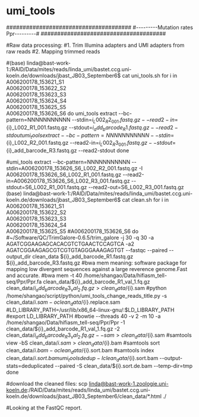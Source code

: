 # umi_tools

######################################
#---------Mutation rates Ppr---------#
######################################



#Raw data processing:
#1. Trim Illumina adapters and UMI adapters from raw reads
#2. Mapping trimmed reads

#(base) linda@bast-work-1:/RAID/Data/mites/reads/linda_umi/bastet.ccg.uni-koeln.de/downloads/jbast_JB03_September6$ cat uni_tools.sh
for i in A006200178_153621_S1 \
A006200178_153622_S2 \
A006200178_153623_S3 \
A006200178_153624_S4 \
A006200178_153625_S5 \
A006200178_153626_S6
do
umi_tools extract --bc-pattern=NNNNNNNNNNN --stdin=${i}_L002_R2_001.fastq.gz --read2-in=${i}_L002_R1_001.fastq.gz --stdout=${i}_add_barcode_R1.fastq.gz --read2-stdout
umi_tools extract --bc-pattern=NNNNNNNNNNN --stdin=${i}_L002_R2_001.fastq.gz --read2-in=${i}_L002_R3_001.fastq.gz --stdout=${i}_add_barcode_R3.fastq.gz --read2-stdout
done


#umi_tools extract --bc-pattern=NNNNNNNNNNN --stdin=A006200178_153626_S6_L002_R2_001.fastq.gz -I A006200178_153626_S6_L002_R1_001.fastq.gz --read2-in=A006200178_153626_S6_L002_R3_001.fastq.gz --stdout=S6_L002_R1_001.fastq.gz --read2-out=S6_L002_R3_001.fastq.gz
(base) linda@bast-work-1:/RAID/Data/mites/reads/linda_umi/bastet.ccg.uni-koeln.de/downloads/jbast_JB03_September6$ cat clean.sh
for i in A006200178_153621_S1 \
	A006200178_153622_S2 \
	A006200178_153623_S3 \
	A006200178_153624_S4 \
	A006200178_153625_S5
	#A006200178_153626_S6
do
	#~/Software/QC/TrimGalore-0.6.5/trim_galore -j 30 -q 30 -a AGATCGGAAGAGCACACGTCTGAACTCCAGTCA -a2 AGATCGGAAGAGCGTCGTGTAGGGAAAGAGTGT --fastqc --paired --output_dir clean_data ${i}_add_barcode_R1.fastq.gz ${i}_add_barcode_R3.fastq.gz 
  #bwa mem meaning: software package for mapping low divergent sequences against a large reverence genome.Fast and accurate. 
	#bwa mem -t 40 /home/shangao/Data/hifiasm_tell-seq/Ppr/Ppr.fa clean_data/${i}_add_barcode_R1_val_1.fq.gz clean_data/${i}_add_barcode_R3_val_2.fq.gz > clean_data/${i}.sam
	#python /home/shangao/script/python/umi_tools_change_reads_title.py -s clean_data/${i}.sam -o clean_data/${i}.replace.sam
	#LD_LIBRARY_PATH=/usr/lib/x86_64-linux-gnu/:$LD_LIBRARY_PATH
	#export LD_LIBRARY_PATH
	#bowtie --threads 40 -v 2 -m 10 -a /home/shangao/Data/hifiasm_tell-seq/Ppr/Ppr -1 clean_data/${i}_add_barcode_R1_val_1.fq.gz -2 clean_data/${i}_add_barcode_R3_val_2.fq.gz  --sam > clean_data/${i}.sam
	#samtools view -bS clean_data/${i}.sam > clean_data/${i}.bam
	#samtools sort clean_data/${i}.bam -o clean_data/${i}.sort.bam
	#samtools index clean_data/${i}.sort.bam
	umi_tools dedup -I clean_data/${i}.sort.bam --output-stats=deduplicated --paired -S clean_data/${i}.sort.de.bam --temp-dir=tmp
done


#download the cleaned files: scp  linda@bast-work-1.zoologie.uni-koeln.de:/RAID/Data/mites/reads/linda_umi/bastet.ccg.uni-koeln.de/downloads/jbast_JB03_September6/clean_data/*.html ./

#Looking at the FastQC report.
